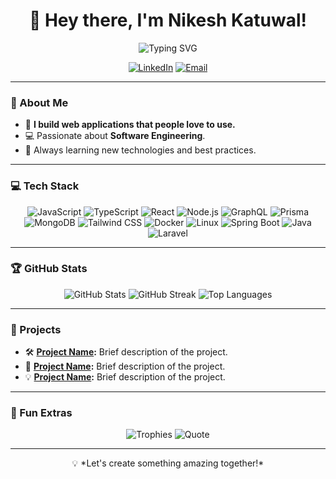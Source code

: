 <h1 align="center">👋 Hey there, I'm Nikesh Katuwal!</h1>

<p align="center">
  <img src="https://readme-typing-svg.demolab.com?font=Fira+Code&size=25&duration=4000&pause=500&color=F7F7F7&center=true&vCenter=true&width=435&lines=Full-Stack+Developer;Open+Source+Enthusiast;Always+Learning" alt="Typing SVG">
</p>

<p align="center">
  <a href="https://linkedin.com/in/nikesh-katuwal-00bb06212" target="_blank"><img alt="LinkedIn" src="https://img.shields.io/badge/LinkedIn-%230077B5.svg?logo=linkedin&logoColor=white"></a>
  <a href="mailto:nikesh.katuwal01@gmail.com" target="_blank"><img alt="Email" src="https://img.shields.io/badge/Email-D14836?logo=gmail&logoColor=white"></a>
</p>

---

### 🌟 About Me
- 🚀 **I build web applications that people love to use.**
- 💻 Passionate about **Software Engineering**.
- 📖 Always learning new technologies and best practices.

---

### 💻 Tech Stack
<p align="center">
 <img src="https://img.shields.io/badge/JavaScript-F7DF1E?logo=javascript&logoColor=black" alt="JavaScript">
  <img src="https://img.shields.io/badge/TypeScript-3178C6?logo=typescript&logoColor=white" alt="TypeScript">
  <img src="https://img.shields.io/badge/React-61DAFB?logo=react&logoColor=black" alt="React">
  <img src="https://img.shields.io/badge/Node.js-339933?logo=node.js&logoColor=white" alt="Node.js">
  <img src="https://img.shields.io/badge/GraphQL-E10098?logo=graphql&logoColor=white" alt="GraphQL">
  <img src="https://img.shields.io/badge/Prisma-2D3748?logo=prisma&logoColor=white" alt="Prisma">
  <img src="https://img.shields.io/badge/MongoDB-4EA94B?logo=mongodb&logoColor=white" alt="MongoDB">
  <img src="https://img.shields.io/badge/TailwindCSS-38B2AC?logo=tailwind-css&logoColor=white" alt="Tailwind CSS">
  <img src="https://img.shields.io/badge/Docker-2496ED?logo=docker&logoColor=white" alt="Docker">
  <img src="https://img.shields.io/badge/Linux-FCC624?logo=linux&logoColor=black" alt="Linux">
  <img src="https://img.shields.io/badge/Spring%20Boot-6DB33F?logo=spring-boot&logoColor=white" alt="Spring Boot">
  <img src="https://img.shields.io/badge/Java-007396?logo=java&logoColor=white" alt="Java">
  <img src="https://img.shields.io/badge/Laravel-FF2D20?logo=laravel&logoColor=white" alt="Laravel">
</p>

---

### 🏆 GitHub Stats
<p align="center">
  <img src="https://github-readme-stats.vercel.app/api?username=oneindigg&show_icons=true&theme=radical" alt="GitHub Stats">
  <img src="https://github-readme-streak-stats.herokuapp.com/?user=oneindigg&theme=radical" alt="GitHub Streak">
  <img src="https://github-readme-stats.vercel.app/api/top-langs/?username=oneindigg&layout=compact&theme=radical" alt="Top Languages">
</p>

---

### 📌 Projects
- 🛠️ **[Project Name](https://github.com/yourusername/project-link):** Brief description of the project.
- 🌟 **[Project Name](https://github.com/yourusername/project-link):** Brief description of the project.
- 💡 **[Project Name](https://github.com/yourusername/project-link):** Brief description of the project.

---

### 🎨 Fun Extras
<p align="center">
  <img src="https://github-profile-trophy.vercel.app/?username=yourusername&theme=radical&column=7" alt="Trophies">
  <img src="https://github-readme-quotes.herokuapp.com/quote?theme=radical" alt="Quote">
</p>

---

<p align="center">💡 *Let's create something amazing together!*</p>
